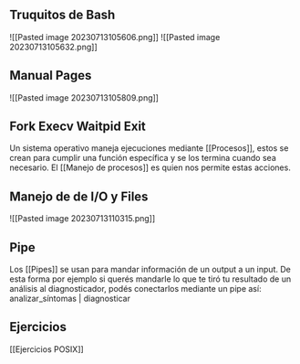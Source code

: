 
## Truquitos de Bash
![[Pasted image 20230713105606.png]]
![[Pasted image 20230713105632.png]]


## Manual Pages
![[Pasted image 20230713105809.png]]


## Fork Execv  Waitpid Exit
Un sistema operativo maneja ejecuciones mediante [[Procesos]], estos se crean para cumplir una función específica y se los termina cuando sea necesario. El [[Manejo de procesos]] es quien nos permite estas acciones.



## Manejo de de I/O y Files
![[Pasted image 20230713110315.png]]

## Pipe
Los [[Pipes]] se usan para mandar información de un output a un input. De esta forma por ejemplo si querés mandarle lo que te tiró tu resultado de un análisis al diagnosticador, podés conectarlos mediante un pipe así:
analizar_síntomas | diagnosticar


## Ejercicios
[[Ejercicios POSIX]]